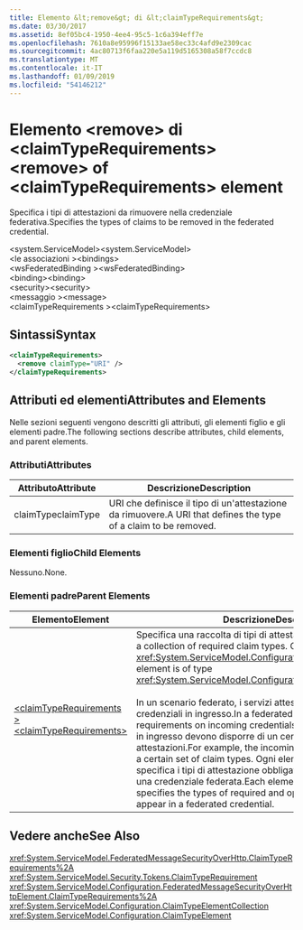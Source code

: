 ```yaml
---
title: Elemento &lt;remove&gt; di &lt;claimTypeRequirements&gt;
ms.date: 03/30/2017
ms.assetid: 8ef05bc4-1950-4ee4-95c5-1c6a394eff7e
ms.openlocfilehash: 7610a8e95996f15133ae58ec33c4afd9e2309cac
ms.sourcegitcommit: 4ac80713f6faa220e5a119d5165308a58f7ccdc8
ms.translationtype: MT
ms.contentlocale: it-IT
ms.lasthandoff: 01/09/2019
ms.locfileid: "54146212"
---
```

# <a name="ltremovegt-of-ltclaimtyperequirementsgt-element"></a><span data-ttu-id="a1bcd-102">Elemento &lt;remove&gt; di &lt;claimTypeRequirements&gt;</span><span class="sxs-lookup"><span data-stu-id="a1bcd-102">&lt;remove&gt; of &lt;claimTypeRequirements&gt; element</span></span>
<span data-ttu-id="a1bcd-103">Specifica i tipi di attestazioni da rimuovere nella credenziale federativa.</span><span class="sxs-lookup"><span data-stu-id="a1bcd-103">Specifies the types of claims to be removed in the federated credential.</span></span>  
  
 <span data-ttu-id="a1bcd-104">\<system.ServiceModel></span><span class="sxs-lookup"><span data-stu-id="a1bcd-104">\<system.ServiceModel></span></span>  
<span data-ttu-id="a1bcd-105">\<le associazioni ></span><span class="sxs-lookup"><span data-stu-id="a1bcd-105">\<bindings></span></span>  
<span data-ttu-id="a1bcd-106">\<wsFederatedBinding ></span><span class="sxs-lookup"><span data-stu-id="a1bcd-106">\<wsFederatedBinding></span></span>  
<span data-ttu-id="a1bcd-107">\<binding></span><span class="sxs-lookup"><span data-stu-id="a1bcd-107">\<binding></span></span>  
<span data-ttu-id="a1bcd-108">\<security></span><span class="sxs-lookup"><span data-stu-id="a1bcd-108">\<security></span></span>  
<span data-ttu-id="a1bcd-109">\<messaggio ></span><span class="sxs-lookup"><span data-stu-id="a1bcd-109">\<message></span></span>  
<span data-ttu-id="a1bcd-110">\<claimTypeRequirements ></span><span class="sxs-lookup"><span data-stu-id="a1bcd-110">\<claimTypeRequirements></span></span>  
  
## <a name="syntax"></a><span data-ttu-id="a1bcd-111">Sintassi</span><span class="sxs-lookup"><span data-stu-id="a1bcd-111">Syntax</span></span>  
  
```xml  
<claimTypeRequirements>
  <remove claimType="URI" />
</claimTypeRequirements>
```  
  
## <a name="attributes-and-elements"></a><span data-ttu-id="a1bcd-112">Attributi ed elementi</span><span class="sxs-lookup"><span data-stu-id="a1bcd-112">Attributes and Elements</span></span>  
 <span data-ttu-id="a1bcd-113">Nelle sezioni seguenti vengono descritti gli attributi, gli elementi figlio e gli elementi padre.</span><span class="sxs-lookup"><span data-stu-id="a1bcd-113">The following sections describe attributes, child elements, and parent elements.</span></span>  
  
### <a name="attributes"></a><span data-ttu-id="a1bcd-114">Attributi</span><span class="sxs-lookup"><span data-stu-id="a1bcd-114">Attributes</span></span>  
  
|<span data-ttu-id="a1bcd-115">Attributo</span><span class="sxs-lookup"><span data-stu-id="a1bcd-115">Attribute</span></span>|<span data-ttu-id="a1bcd-116">Descrizione</span><span class="sxs-lookup"><span data-stu-id="a1bcd-116">Description</span></span>|  
|---------------|-----------------|  
|<span data-ttu-id="a1bcd-117">claimType</span><span class="sxs-lookup"><span data-stu-id="a1bcd-117">claimType</span></span>|<span data-ttu-id="a1bcd-118">URI che definisce il tipo di un'attestazione da rimuovere.</span><span class="sxs-lookup"><span data-stu-id="a1bcd-118">A URI that defines the type of a claim to be removed.</span></span>|  
  
### <a name="child-elements"></a><span data-ttu-id="a1bcd-119">Elementi figlio</span><span class="sxs-lookup"><span data-stu-id="a1bcd-119">Child Elements</span></span>  
 <span data-ttu-id="a1bcd-120">Nessuno.</span><span class="sxs-lookup"><span data-stu-id="a1bcd-120">None.</span></span>  
  
### <a name="parent-elements"></a><span data-ttu-id="a1bcd-121">Elementi padre</span><span class="sxs-lookup"><span data-stu-id="a1bcd-121">Parent Elements</span></span>  
  
|<span data-ttu-id="a1bcd-122">Elemento</span><span class="sxs-lookup"><span data-stu-id="a1bcd-122">Element</span></span>|<span data-ttu-id="a1bcd-123">Descrizione</span><span class="sxs-lookup"><span data-stu-id="a1bcd-123">Description</span></span>|  
|-------------|-----------------|  
|[<span data-ttu-id="a1bcd-124">\<claimTypeRequirements ></span><span class="sxs-lookup"><span data-stu-id="a1bcd-124">\<claimTypeRequirements></span></span>](../../../../../docs/framework/configure-apps/file-schema/wcf/claimtyperequirements-for-message.md)|<span data-ttu-id="a1bcd-125">Specifica una raccolta di tipi di attestazione obbligatori.</span><span class="sxs-lookup"><span data-stu-id="a1bcd-125">Specifies a collection of required claim types.</span></span> <span data-ttu-id="a1bcd-126">Ciascun elemento è di tipo <xref:System.ServiceModel.Configuration.ClaimTypeElement>.</span><span class="sxs-lookup"><span data-stu-id="a1bcd-126">Each element is of type <xref:System.ServiceModel.Configuration.ClaimTypeElement>.</span></span><br /><br /> <span data-ttu-id="a1bcd-127">In un scenario federato, i servizi attestano i requisiti per le credenziali in ingresso.</span><span class="sxs-lookup"><span data-stu-id="a1bcd-127">In a federated scenario, services state the requirements on incoming credentials.</span></span> <span data-ttu-id="a1bcd-128">Ad esempio, le credenziali in ingresso devono disporre di un certo set di tipi di attestazioni.</span><span class="sxs-lookup"><span data-stu-id="a1bcd-128">For example, the incoming credentials must possess a certain set of claim types.</span></span> <span data-ttu-id="a1bcd-129">Ogni elemento di questa raccolta specifica i tipi di attestazione obbligatori e facoltativi previsti in una credenziale federata.</span><span class="sxs-lookup"><span data-stu-id="a1bcd-129">Each element in this collection specifies the types of required and optional claims expected to appear in a federated credential.</span></span>|  
  
## <a name="see-also"></a><span data-ttu-id="a1bcd-130">Vedere anche</span><span class="sxs-lookup"><span data-stu-id="a1bcd-130">See Also</span></span>  
 <xref:System.ServiceModel.FederatedMessageSecurityOverHttp.ClaimTypeRequirements%2A>  
 <xref:System.ServiceModel.Security.Tokens.ClaimTypeRequirement>  
 <xref:System.ServiceModel.Configuration.FederatedMessageSecurityOverHttpElement.ClaimTypeRequirements%2A>  
 <xref:System.ServiceModel.Configuration.ClaimTypeElementCollection>  
 <xref:System.ServiceModel.Configuration.ClaimTypeElement>
